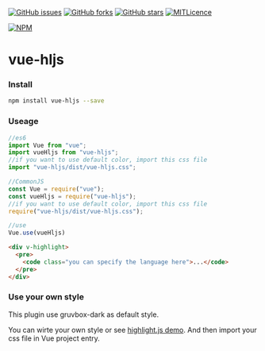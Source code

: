 [![GitHub issues](https://img.shields.io/github/issues/sunskyxh/vue-hljs.svg?style=flat-square)](https://github.com/sunskyxh/vue-hljs/issues)
[![GitHub forks](https://img.shields.io/github/forks/sunskyxh/vue-hljs.svg?style=flat-square)](https://github.com/sunskyxh/vue-hljs/network)
[![GitHub stars](https://img.shields.io/github/stars/sunskyxh/vue-hljs.svg?style=flat-square)](https://github.com/sunskyxh/vue-hljs/stargazers)
[![MITLicence](https://badges.frapsoft.com/os/mit/mit.svg?v=103)](https://opensource.org/licenses/mit-license.php)


[![NPM](https://nodei.co/npm/vue-hljs.png?downloads=true&downloadRank=true&stars=true)](https://nodei.co/npm/vue-hljs/)

# vue-hljs

### Install

```bash
npm install vue-hljs --save
```

### Useage
```javascript
//es6
import Vue from "vue";
import vueHljs from "vue-hljs";
//if you want to use default color, import this css file
import "vue-hljs/dist/vue-hljs.css";

//CommonJS
const Vue = require("vue");
const vueHljs = require("vue-hljs");
//if you want to use default color, import this css file
require("vue-hljs/dist/vue-hljs.css");

//use
Vue.use(vueHljs)
```

```html
<div v-highlight>
  <pre>
    <code class="you can specify the language here">...</code>
  </pre>
</div>
```
### Use your own style

This plugin use gruvbox-dark as default style.

You can wirte your own style or see [highlight.js demo](https://highlightjs.org/static/demo/).
And then import your css file in Vue project entry.
